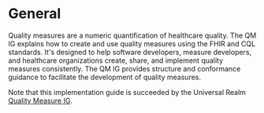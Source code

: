 # General

Quality measures are a numeric quantification of healthcare quality. The QM IG explains how to create and use quality measures using the FHIR and CQL standards. It's designed to help software developers, measure developers, and healthcare organizations create, share, and implement quality measures consistently.  The QM IG provides structure and conformance guidance to facilitate the development of quality measures.

Note that this implementation guide is succeeded by the Universal Realm [Quality Measure IG](http://hl7.org/fhir/uv/cqm).